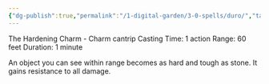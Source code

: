 ```yaml
---
{"dg-publish":true,"permalink":"/1-digital-garden/3-0-spells/duro/","tags":["DnDB-done"]}
---
```


The Hardening Charm - Charm cantrip
Casting Time: 1 action
Range: 60 feet
Duration: 1 minute

An object you can see within range becomes as hard and tough as stone. It gains resistance to all damage.